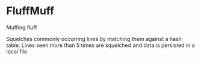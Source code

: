 # FluffMuff
Muffing fluff

Squelches commonly occurring lines by matching them against a hash table. Lines seen more than 5 times are squelched and data is persisted in a local file.
